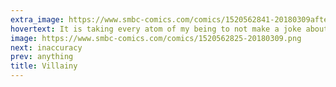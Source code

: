 ```yaml
---
extra_image: https://www.smbc-comics.com/comics/1520562841-20180309after.png
hovertext: It is taking every atom of my being to not make a joke about applied evil being a branch of finance.
image: https://www.smbc-comics.com/comics/1520562825-20180309.png
next: inaccuracy
prev: anything
title: Villainy
---
```

